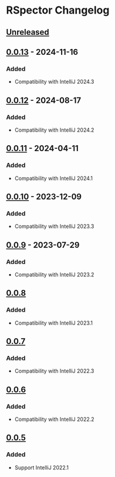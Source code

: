 <!-- Keep a Changelog guide -> https://keepachangelog.com -->

# RSpector Changelog

## [Unreleased]

## [0.0.13] - 2024-11-16

### Added

- Compatibility with IntelliJ 2024.3

## [0.0.12] - 2024-08-17

### Added

- Compatibility with IntelliJ 2024.2

## [0.0.11] - 2024-04-11

### Added

- Compatibility with IntelliJ 2024.1

## [0.0.10] - 2023-12-09

### Added

- Compatibility with IntelliJ 2023.3

## [0.0.9] - 2023-07-29

### Added

- Compatibility with IntelliJ 2023.2

## [0.0.8]

### Added

- Compatibility with IntelliJ 2023.1

## [0.0.7]

### Added

- Compatibility with IntelliJ 2022.3

## [0.0.6]

### Added

- Compatibility with IntelliJ 2022.2

## [0.0.5]

### Added

- Support IntelliJ 2022.1

[Unreleased]: https://github.com/srizzo/rspector-rubymine-plugin/compare/v0.0.13...HEAD
[0.0.13]: https://github.com/srizzo/rspector-rubymine-plugin/compare/v0.0.12...v0.0.13
[0.0.12]: https://github.com/srizzo/rspector-rubymine-plugin/compare/v0.0.11...v0.0.12
[0.0.11]: https://github.com/srizzo/rspector-rubymine-plugin/compare/v0.0.10...v0.0.11
[0.0.10]: https://github.com/srizzo/rspector-rubymine-plugin/compare/v0.0.9...v0.0.10
[0.0.9]: https://github.com/srizzo/rspector-rubymine-plugin/compare/v0.0.8...v0.0.9
[0.0.8]: https://github.com/srizzo/rspector-rubymine-plugin/compare/v0.0.7...v0.0.8
[0.0.7]: https://github.com/srizzo/rspector-rubymine-plugin/compare/v0.0.6...v0.0.7
[0.0.6]: https://github.com/srizzo/rspector-rubymine-plugin/compare/v0.0.5...v0.0.6
[0.0.5]: https://github.com/srizzo/rspector-rubymine-plugin/commits/v0.0.5
